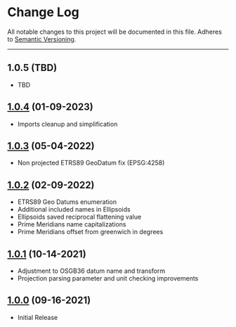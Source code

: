 # Change Log
All notable changes to this project will be documented in this file.
Adheres to [Semantic Versioning](http://semver.org/).

---

## 1.0.5 (TBD)

* TBD

## [1.0.4](https://github.com/ngageoint/coordinate-reference-systems-ios/releases/tag/1.0.4) (01-09-2023)

* Imports cleanup and simplification

## [1.0.3](https://github.com/ngageoint/coordinate-reference-systems-ios/releases/tag/1.0.3) (05-04-2022)

* Non projected ETRS89 GeoDatum fix (EPSG:4258)

## [1.0.2](https://github.com/ngageoint/coordinate-reference-systems-ios/releases/tag/1.0.2) (02-09-2022)

* ETRS89 Geo Datums enumeration
* Additional included names in Ellipsoids
* Ellipsoids saved reciprocal flattening value
* Prime Meridians name capitalizations
* Prime Meridians offset from greenwich in degrees

## [1.0.1](https://github.com/ngageoint/coordinate-reference-systems-ios/releases/tag/1.0.1) (10-14-2021)

* Adjustment to OSGB36 datum name and transform
* Projection parsing parameter and unit checking improvements

## [1.0.0](https://github.com/ngageoint/coordinate-reference-systems-ios/releases/tag/1.0.0) (09-16-2021)

* Initial Release
